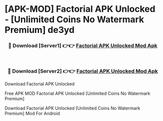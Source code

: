 # [APK-MOD] Factorial APK Unlocked - [Unlimited Coins No Watermark Premium] de3yd



<div align="center">
<h3>🔴 Download [Server1] 👉👉 <a href="https://momento.my/?title=Factorial_APK_Unlocked">Factorial APK Unlocked Mod Apk</a></h3><br>

<h3>🔴 Download [Server2] 👉👉 <a href="https://momento.my/?title=Factorial_APK_Unlocked">Factorial APK Unlocked Mod Apk</a></h3>
</div>



Download Factorial APK Unlocked 

Free APK MOD Factorial APK Unlocked [Unlimited Coins No Watermark Premium]

Download Factorial APK Unlocked [Unlimited Coins No Watermark Premium] Mod For Android
